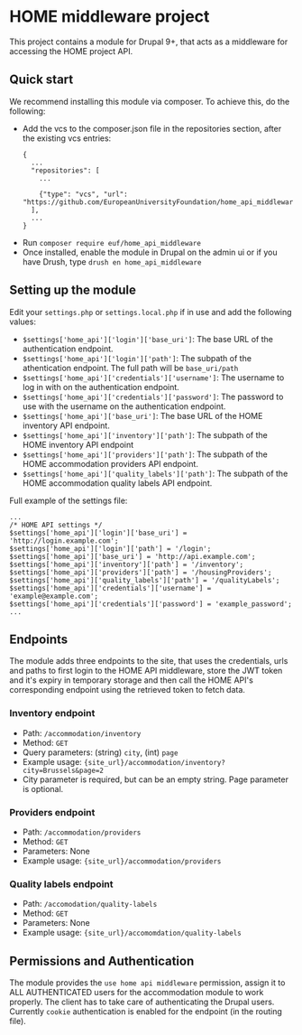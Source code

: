 # HOME middleware project

This project contains a module for Drupal 9+, that acts as a middleware for accessing the HOME project API.

## Quick start

We recommend installing this module via composer. To achieve this, do the following:
  - Add the vcs to the composer.json file in the repositories section, after the existing vcs entries:
    ```
    {
      ...
      "repositories": [
        ...

        {"type": "vcs", "url": "https://github.com/EuropeanUniversityFoundation/home_api_middleware/"},
      ],
      ...
    }
    ```
  - Run `composer require euf/home_api_middleware`
  - Once installed, enable the module in Drupal on the admin ui or if you have Drush, type `drush en home_api_middleware`

## Setting up the module

Edit your `settings.php` or `settings.local.php` if in use and add the following values:
  - `$settings['home_api']['login']['base_uri']`: The base URL of the authentication endpoint.
  - `$settings['home_api']['login']['path']`: The subpath of the athentication endpoint. The full path will be `base_uri/path`
  - `$settings['home_api']['credentials']['username']`: The username to log in with on the authentication endpoint.
  - `$settings['home_api']['credentials']['password']`: The password to use with the username on the authentication endpoint.
  - `$settings['home_api']['base_uri']`: The base URL of the HOME inventory API endpoint.
  - `$settings['home_api']['inventory']['path']`: The subpath of the HOME inventory API endpoint
  - `$settings['home_api']['providers']['path']`: The subpath of the HOME accommodation providers API endpoint.
  - `$settings['home_api']['quality_labels']['path']`: The subpath of the HOME accommodation quality labels API endpoint.

 Full example of the settings file:
 ```
 ...
 /* HOME API settings */
$settings['home_api']['login']['base_uri'] = 'http://login.example.com';
$settings['home_api']['login']['path'] = '/login';
$settings['home_api']['base_uri'] = 'http://api.example.com';
$settings['home_api']['inventory']['path'] = '/inventory';
$settings['home_api']['providers']['path'] = '/housingProviders';
$settings['home_api']['quality_labels']['path'] = '/qualityLabels';
$settings['home_api']['credentials']['username'] = 'example@example.com';
$settings['home_api']['credentials']['password'] = 'example_password';
...
 ```

## Endpoints
The module adds three endpoints to the site, that uses the credentials, urls and paths to first login to the HOME API middleware, store the JWT token and it's expiry in temporary storage and then call the HOME API's corresponding endpoint using the retrieved token to fetch data.

### Inventory endpoint
  - Path: `/accommodation/inventory`
  - Method: `GET`
  - Query parameters: (string) `city`, (int) `page`
  - Example usage: `{site_url}/accommodation/inventory?city=Brussels&page=2`
  - City parameter is required, but can be an empty string. Page parameter is optional.

### Providers endpoint
  - Path: `/accommodation/providers`
  - Method: `GET`
  - Parameters: None
  - Example usage: `{site_url}/accommodation/providers`

### Quality labels endpoint
  - Path: `/accomodation/quality-labels`
  - Method: `GET`
  - Parameters: None
  - Example usage: `{site_url}/accomomdation/quality-labels`

## Permissions and Authentication
The module provides the `use home api middleware` permission, assign it to ALL AUTHENTICATED users for the accommodation module to work properly. The client has to take care of authenticating the Drupal users. Currently `cookie` authentication is enabled for the endpoint (in the routing file).
